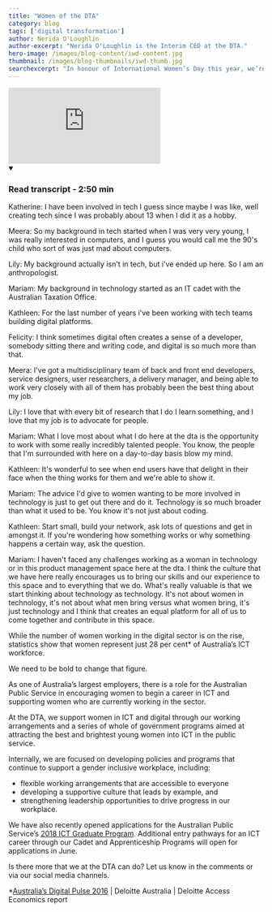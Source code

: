 ```yaml
---
title: "Women of the DTA"
category: blog
tags: ['digital transformation']
author: Nerida O'Loughlin
author-excerpt: "Nerida O'Loughlin is the Interim CEO at the DTA."
hero-image: /images/blog-content/iwd-content.jpg
thumbnail: /images/blog-thumbnails/iwd-thumb.jpg
searchexcerpt: "In honour of International Women’s Day this year, we’re taking the opportunity to showcase the talents of some of the incredible women working at the DTA. A few of our colleagues, whose roles range from from user researcher to product manager, share their experiences of working in digital with us."
---
```


<div class="embed-container">
  <iframe src="https://www.youtube-nocookie.com/embed/1I3_ZJ74nzk?rel=0" frameborder="0" allowfullscreen></iframe>
</div>
<details open data-label="content-accordion-1-example" aria-expanded="false">
  <summary><h3>Read transcript - 2:50 min</h3></summary>
  <div class="accordion-panel" markdown="1">
  
Katherine: I have been involved in tech I guess since maybe I was like, well creating tech since I was probably about 13 when I did it as a hobby.

Meera: So my background in tech started when I was very very young, I was really interested in computers, and I guess you would call me the 90's child who sort of was just mad about computers.

Lily: My background actually isn't in tech, but i've ended up here. So I am an anthropologist.

Mariam: My background in technology started as an IT cadet with the Australian Taxation Office. 

Kathleen: For the last number of years i've been working with tech teams building digital platforms. 

Felicity: I think sometimes digital often creates a sense of a developer, somebody sitting there and writing code, and digital is so much more than that.

Meera: I've got a multidisciplinary team of back and front end developers, service designers, user researchers, a delivery manager, and being able to work very closely with all of them has probably been the best thing about my job.

Lily: I love that with every bit of research that I do I learn something, and I love that my job is to advocate for people.

Mariam: What I love most about what I do here at the dta is the opportunity to work with some really incredibly talented people. You know, the people that I'm surrounded with here on a day-to-day basis blow my mind. 

Kathleen: It's wonderful to see when end users have that delight in their face when the thing works for them and we're able to show it.

Mariam: The advice I'd give to women wanting to be more involved in technology is just to get out there and do it. Technology is so much broader than what it used to be. You know it's not just about coding. 

Kathleen: Start small, build your network, ask lots of questions and get in amongst it. If you're wondering how something works or why something happens a certain way, ask the question. 
	
Mariam: I haven't faced any challenges working as a woman in technology or in this product management space here at the dta. I think the culture that we have here really encourages us to bring our skills and our experience to this space and to everything that we do. What's really valuable is that we start thinking about technology as technology. It's not about women in technology, it's not about what men bring versus what women bring, it's just technology and I think that creates an equal platform for all of us to come together and contribute in this space. 

</div>
</details>
  
While the number of women working in the digital sector is on the rise, statistics show that women represent just 28 per cent* of Australia’s ICT workforce. 

We need to be bold to change that figure.

As one of Australia’s largest employers, there is a role for the Australian Public Service in encouraging women to begin a career in ICT and supporting women who are currently working in the sector. 

At the DTA, we support women in ICT and digital through our working arrangements and a series of whole of government programs aimed at attracting the best and brightest young women into ICT in the public service.

Internally, we are focused on developing policies and programs that continue to support a gender inclusive workplace, including:

- flexible working arrangements that are accessible to everyone 
- developing a supportive culture that leads by example, and
- strengthening leadership opportunities to drive progress in our workplace. 

We have also recently opened applications for the Australian Public Service’s [2018 ICT Graduate Program](https://www.dta.gov.au/who-we-are/corporate/jobs/#op-170375-2018-australian-government-ict-graduate-program). Additional entry pathways for an ICT career through our Cadet and Apprenticeship Programs will open for applications in June. 

Is there more that we at the DTA can do? Let us know in the comments or via our social media channels. 

*[Australia’s Digital Pulse 2016](https://www2.deloitte.com/au/en/pages/economics/articles/australias-digital-pulse.html) \| Deloitte Australia \| Deloitte Access Economics report
